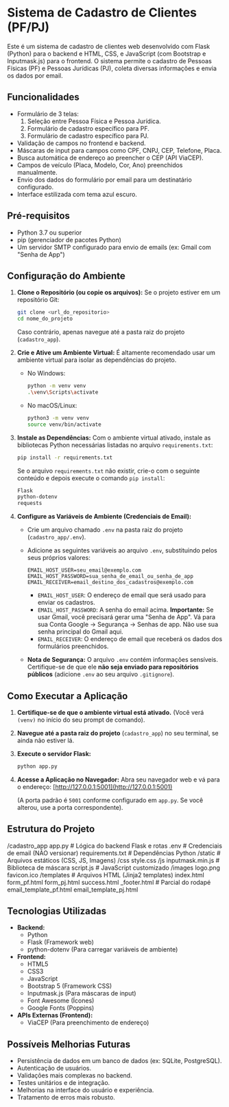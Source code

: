 # Sistema de Cadastro de Clientes (PF/PJ)

Este é um sistema de cadastro de clientes web desenvolvido com Flask (Python) para o backend e HTML, CSS, e JavaScript (com Bootstrap e Inputmask.js) para o frontend. O sistema permite o cadastro de Pessoas Físicas (PF) e Pessoas Jurídicas (PJ), coleta diversas informações e envia os dados por email.

## Funcionalidades

*   Formulário de 3 telas:
    1.  Seleção entre Pessoa Física e Pessoa Jurídica.
    2.  Formulário de cadastro específico para PF.
    3.  Formulário de cadastro específico para PJ.
*   Validação de campos no frontend e backend.
*   Máscaras de input para campos como CPF, CNPJ, CEP, Telefone, Placa.
*   Busca automática de endereço ao preencher o CEP (API ViaCEP).
*   Campos de veículo (Placa, Modelo, Cor, Ano) preenchidos manualmente.
*   Envio dos dados do formulário por email para um destinatário configurado.
*   Interface estilizada com tema azul escuro.

## Pré-requisitos

*   Python 3.7 ou superior
*   pip (gerenciador de pacotes Python)
*   Um servidor SMTP configurado para envio de emails (ex: Gmail com "Senha de App")

## Configuração do Ambiente

1.  **Clone o Repositório (ou copie os arquivos):**
    Se o projeto estiver em um repositório Git:
    ```bash
    git clone <url_do_repositorio>
    cd nome_do_projeto
    ```
    Caso contrário, apenas navegue até a pasta raiz do projeto (`cadastro_app`).

2.  **Crie e Ative um Ambiente Virtual:**
    É altamente recomendado usar um ambiente virtual para isolar as dependências do projeto.

    *   No Windows:
        ```bash
        python -m venv venv
        .\venv\Scripts\activate
        ```
    *   No macOS/Linux:
        ```bash
        python3 -m venv venv
        source venv/bin/activate
        ```

3.  **Instale as Dependências:**
    Com o ambiente virtual ativado, instale as bibliotecas Python necessárias listadas no arquivo `requirements.txt`:
    ```bash
    pip install -r requirements.txt
    ```
    Se o arquivo `requirements.txt` não existir, crie-o com o seguinte conteúdo e depois execute o comando `pip install`:
    ```txt
    Flask
    python-dotenv
    requests
    ```

4.  **Configure as Variáveis de Ambiente (Credenciais de Email):**
    *   Crie um arquivo chamado `.env` na pasta raiz do projeto (`cadastro_app/.env`).
    *   Adicione as seguintes variáveis ao arquivo `.env`, substituindo pelos seus próprios valores:

        ```env
        EMAIL_HOST_USER=seu_email@exemplo.com
        EMAIL_HOST_PASSWORD=sua_senha_de_email_ou_senha_de_app
        EMAIL_RECEIVER=email_destino_dos_cadastros@exemplo.com
        ```
        *   `EMAIL_HOST_USER`: O endereço de email que será usado para enviar os cadastros.
        *   `EMAIL_HOST_PASSWORD`: A senha do email acima. **Importante:** Se usar Gmail, você precisará gerar uma "Senha de App". Vá para sua Conta Google -> Segurança -> Senhas de app. Não use sua senha principal do Gmail aqui.
        *   `EMAIL_RECEIVER`: O endereço de email que receberá os dados dos formulários preenchidos.

    *   **Nota de Segurança:** O arquivo `.env` contém informações sensíveis. Certifique-se de que ele **não seja enviado para repositórios públicos** (adicione `.env` ao seu arquivo `.gitignore`).

## Como Executar a Aplicação

1.  **Certifique-se de que o ambiente virtual está ativado.** (Você verá `(venv)` no início do seu prompt de comando).
2.  **Navegue até a pasta raiz do projeto** (`cadastro_app`) no seu terminal, se ainda não estiver lá.
3.  **Execute o servidor Flask:**
    ```bash
    python app.py
    ```
4.  **Acesse a Aplicação no Navegador:**
    Abra seu navegador web e vá para o endereço:
    [http://127.0.0.1:5001](http://127.0.0.1:5001)

    (A porta padrão é `5001` conforme configurado em `app.py`. Se você alterou, use a porta correspondente).

## Estrutura do Projeto

/cadastro_app
app.py # Lógica do backend Flask e rotas
.env # Credenciais de email (NÃO versionar)
requirements.txt # Dependências Python
/static # Arquivos estáticos (CSS, JS, Imagens)
/css
style.css
/js
inputmask.min.js # Biblioteca de máscara
script.js # JavaScript customizado
/images
logo.png
favicon.ico
/templates # Arquivos HTML (Jinja2 templates)
index.html
form_pf.html
form_pj.html
success.html
_footer.html # Parcial do rodapé
email_template_pf.html
email_template_pj.html

## Tecnologias Utilizadas

*   **Backend:**
    *   Python
    *   Flask (Framework web)
    *   python-dotenv (Para carregar variáveis de ambiente)
*   **Frontend:**
    *   HTML5
    *   CSS3
    *   JavaScript
    *   Bootstrap 5 (Framework CSS)
    *   Inputmask.js (Para máscaras de input)
    *   Font Awesome (Ícones)
    *   Google Fonts (Poppins)
*   **APIs Externas (Frontend):**
    *   ViaCEP (Para preenchimento de endereço)

## Possíveis Melhorias Futuras

*   Persistência de dados em um banco de dados (ex: SQLite, PostgreSQL).
*   Autenticação de usuários.
*   Validações mais complexas no backend.
*   Testes unitários e de integração.
*   Melhorias na interface do usuário e experiência.
*   Tratamento de erros mais robusto.